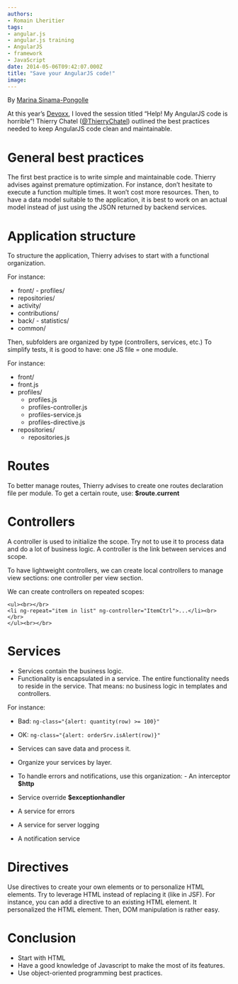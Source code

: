 ```yaml
---
authors:
- Romain Lheritier
tags:
- angular.js
- angular.js training
- AngularJS
- framework
- JavaScript
date: 2014-05-06T09:42:07.000Z
title: "Save your AngularJS code!"
image: 
---
```


By [Marina Sinama-Pongolle](https://www.linkedin.com/in/marinasinamapongolle)

At this year’s [Devoxx](http://cfp.devoxx.fr/devoxxfr2014), I loved the session titled “Help! My AngularJS code is horrible”!
 Thierry Chatel ([@ThierryChatel](https://twitter.com/ThierryChatel)) outlined the best practices needed to keep AngularJS code clean and maintainable.

# General best practices

The first best practice is to write simple and maintainable code. Thierry advises against premature optimization. For instance, don’t hesitate to execute a function multiple times. It won’t cost more resources. Then, to have a data model suitable to the application, it is best to work on an actual model instead of just using the JSON returned by backend services.

# Application structure

To structure the application, Thierry advises to start with a functional organization.

For instance:

- front/ - profiles/
- repositories/
- activity/
- contributions/
- back/ - statistics/
- common/

Then, subfolders are organized by type (controllers, services, etc.) To simplify tests, it is good to have: one JS file = one module.

For instance:

- front/
 - front.js
 - profiles/
     - profiles.js
     - profiles-controller.js
     - profiles-service.js
     - profiles-directive.js
 - repositories/
     - repositories.js

# Routes

To better manage routes, Thierry advises to create one routes declaration file per module. To get a certain route, use: **$route.current**

# Controllers

A controller is used to initialize the scope. Try not to use it to process data and do a lot of business logic. A controller is the link between services and scope.

To have lightweight controllers, we can create local controllers to manage view sections: one controller per view section.

We can create controllers on repeated scopes:

```language-html
<ul><br></br>
<li ng-repeat="item in list" ng-controller="ItemCtrl">...</li><br></br>
</ul><br></br>
```

# Services

- Services contain the business logic.
- Functionality is encapsulated in a service. The entire functionality needs to reside in the service. That means: no business logic in templates and controllers.

For instance:

- Bad:
`ng-class="{alert: quantity(row) >= 100}"`
- OK:
`ng-class="{alert: orderSrv.isAlert(row)}"`

- Services can save data and process it.
- Organize your services by layer.
- To handle errors and notifications, use this organization: - An interceptor **$http**
- Service override **$exceptionhandler**
- A service for errors
- A service for server logging
- A notification service

# Directives

Use directives to create your own elements or to personalize HTML elements.
 Try to leverage HTML instead of replacing it (like in JSF). For instance, you can add a directive to an existing HTML element. It personalized the HTML element. Then, DOM manipulation is rather easy.

# Conclusion

- Start with HTML
- Have a good knowledge of Javascript to make the most of its features.
- Use object-oriented programming best practices.
